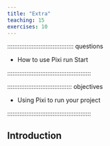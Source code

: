 ```yaml
---
title: "Extra"
teaching: 15
exercises: 10
---
```


:::::::::::::::::::::::::::::::::::::: questions

- How to use Pixi run Start

::::::::::::::::::::::::::::::::::::::::::::::::

::::::::::::::::::::::::::::::::::::: objectives

- Using Pixi to run your project

::::::::::::::::::::::::::::::::::::::::::::::::
 
## Introduction
